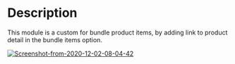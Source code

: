 # Description


This module is a custom for bundle product items, by adding link to product detail in the bundle items option.

<a href="https://ibb.co/zsjP8Qg"><img src="https://i.ibb.co/BLdT4cJ/Screenshot-from-2020-12-02-08-04-42.png" alt="Screenshot-from-2020-12-02-08-04-42" border="0"></a>